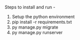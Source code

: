 Steps to install and run -

1) Setup the python environment
2) pip install -r requirements.txt
3) py manage.py migrate
4) py manage.py runserver       

